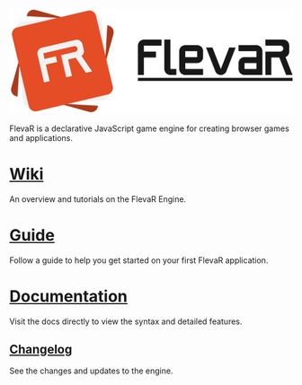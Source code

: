 ![flevar logo](./assets/logo.svg)

FlevaR is a declarative JavaScript game engine for creating browser games and applications.


# [Wiki](https://github.com/danidre14/FlevaR/wiki)
An overview and tutorials on the FlevaR Engine.

# [Guide](https://github.com/danidre14/FlevaR/wiki/Guide-Introduction)
Follow a guide to help you get started on your first FlevaR application.

# [Documentation](https://github.com/danidre14/FlevaR/wiki/Docs-Overview)
Visit the docs directly to view the syntax and detailed features.

## [Changelog](https://github.com/danidre14/FlevaR/blob/master/changelog.md)
See the changes and updates to the engine.
